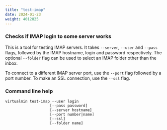 ```yaml
---
title: "test-imap"
date: 2024-01-23
weight: 4012825
---
```


### Checks if IMAP login to some server works

This is a tool for testing IMAP servers. It takes `--server`, `--user` and `--pass` flags, followed by the IMAP hostname, login and password respectively. The optional `--folder` flag can be used to select an IMAP folder other than the inbox.

To connect to a different IMAP server port, use the `--port` flag followed by a port number. To make an SSL connection, use the `--ssl` flag.

### Command line help

```text
virtualmin test-imap --user login
                    [--pass password]
                    [--server hostname]
                    [--port number|name]
                    [--ssl]
                    [--folder name]
```
